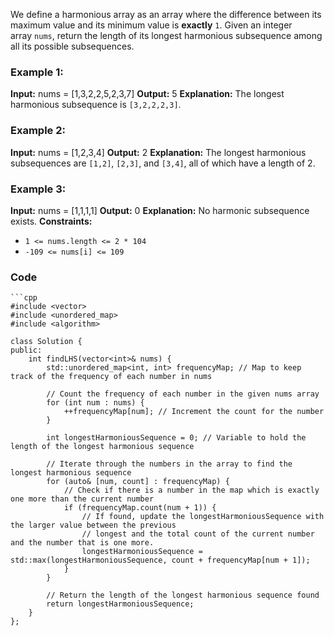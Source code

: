 We define a harmonious array as an array where the difference between its maximum value and its minimum value is **exactly** `1`.
Given an integer array `nums`, return the length of its longest harmonious subsequence among all its possible subsequences.

### **Example 1:**

**Input:** nums = [1,3,2,2,5,2,3,7]
**Output:** 5
**Explanation:**
The longest harmonious subsequence is `[3,2,2,2,3]`.

### **Example 2:**

**Input:** nums = [1,2,3,4]
**Output:** 2
**Explanation:**
The longest harmonious subsequences are `[1,2]`, `[2,3]`, and `[3,4]`, all of which have a length of 2.

### **Example 3:**

**Input:** nums = [1,1,1,1]
**Output:** 0
**Explanation:**
No harmonic subsequence exists.
**Constraints:**

- `1 <= nums.length <= 2 * 104`
- `-109 <= nums[i] <= 109`

### Code

```
```cpp
#include <vector>
#include <unordered_map>
#include <algorithm>

class Solution {
public:
    int findLHS(vector<int>& nums) {
        std::unordered_map<int, int> frequencyMap; // Map to keep track of the frequency of each number in nums

        // Count the frequency of each number in the given nums array
        for (int num : nums) {
            ++frequencyMap[num]; // Increment the count for the number
        }

        int longestHarmoniousSequence = 0; // Variable to hold the length of the longest harmonious sequence

        // Iterate through the numbers in the array to find the longest harmonious sequence
        for (auto& [num, count] : frequencyMap) {
            // Check if there is a number in the map which is exactly one more than the current number
            if (frequencyMap.count(num + 1)) {
                // If found, update the longestHarmoniousSequence with the larger value between the previous
                // longest and the total count of the current number and the number that is one more.
                longestHarmoniousSequence = std::max(longestHarmoniousSequence, count + frequencyMap[num + 1]);
            }
        }

        // Return the length of the longest harmonious sequence found
        return longestHarmoniousSequence;
    }
};
```
```

